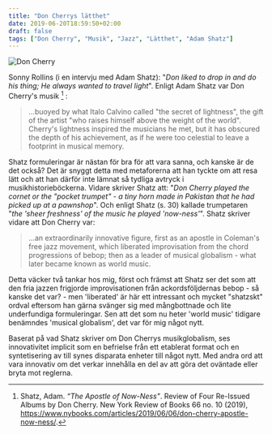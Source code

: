```yaml
---
title: "Don Cherrys lätthet"
date: 2019-06-20T18:59:50+02:00
draft: false
tags: ["Don Cherry", "Musik", "Jazz", "Lätthet", "Adam Shatz"]
---
```


![Don Cherry](/images/don-cherry.png)

Sonny Rollins (i en intervju med Adam Shatz): "*Don liked to drop in and do his thing; He always wanted to travel light*". Enligt Adam Shatz var Don Cherry's musik [^1] :

> ...buoyed by what Italo Calvino called "the secret of lightness", the gift  of the artist "who raises himself above the weight of the world". 
> Cherry's lightness inspired the musicians he met, but it has obscured the depth of his achievement, as if he were too celestial to leave a footprint in musical memory.
 
Shatz formuleringar är nästan för bra för att vara sanna, och kanske är de det också? Det är snyggt detta med metaforerna att han tyckte om att resa lätt och att han därför inte lämnat så tydliga avtryck i musikhistorieböckerna. Vidare skriver Shatz att: "*Don Cherry played the cornet or the "pocket trumpet" - a tiny horn made in Pakistan that he had picked up at a pawnshop*". Och enligt Shatz (s. 30) kallade trumpetaren "*the 'sheer freshness' of the music he played 'now-ness'*". Shatz skriver vidare att Don Cherry var:

> ...an extraordinarily innovative figure, first as an apostle in Coleman's free jazz movement, which liberated improvisation from the chord progressions of bebop; then as a leader of musical globalism - what later became known as world music.

Detta väcker två tankar hos mig, först och främst att Shatz ser det som att den fria jazzen frigjorde improvisationen från ackordsföljdernas bebop - så kanske det var? - men 'liberated' är här ett intressant och mycket "shatzskt" ordval eftersom han gärna svänger sig med mångbottnade och lite underfundiga formuleringar. Sen att det som nu heter 'world music' tidigare benämndes 'musical globalism', det var för mig något nytt.

Baserat på vad Shatz skriver om Don Cherrys musikglobalism, ses innovativitet implicit som en befrielse från ett etablerat format och
en syntetisering av till synes disparata enheter till något nytt. Med andra ord att vara innovativ om det verkar innehålla en del av att göra det oväntade eller bryta mot reglerna.

[^1]: Shatz, Adam. _“The Apostle of Now-Ness"_. Review of Four Re-Issued Albums by Don Cherry. New York Review of Books 66 no. 10 (2019), <https://www.nybooks.com/articles/2019/06/06/don-cherry-apostle-now-ness/>.
